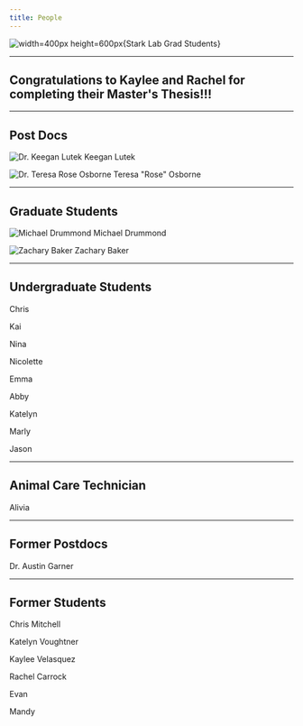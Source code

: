 ```yaml
---
title: People
---
```


![width=400px height=600px](/./people_files/Stark_Mountain.png){Stark Lab Grad Students}

---
Congratulations to Kaylee and Rachel for completing their Master's Thesis!!! 
---

---
Post Docs
---
![Dr. Keegan Lutek](/./people_files/keegan.jpg)
Keegan Lutek


![Dr. Teresa Rose Osborne](/./people_files/Teresa.jpeg)
Teresa "Rose" Osborne

---
Graduate Students
---
![Michael Drummond](/./people_files/Mike.png) Michael Drummond

![Zachary Baker](/./people_files/Zach.png) Zachary Baker


---
Undergraduate Students
---


Chris

Kai

Nina

Nicolette

Emma

Abby

Katelyn

Marly

Jason

---
Animal Care Technician
---

Alivia

---
Former Postdocs
---

Dr. Austin Garner

---
Former Students
---

Chris Mitchell

Katelyn Voughtner

Kaylee Velasquez

Rachel Carrock

Evan 

Mandy 
